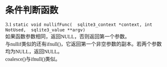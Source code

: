 # 条件判断函数
<font face="微软雅黑" size="3px">

3.1 `static void nullifFunc(  sqlite3_context *context, int NotUsed,  sqlite3_value **argv)`  
如果函数参数相同，返回NULL，否则返回第一个参数。  
与nullif类似的还有ifnull()，它返回第一个非空参数的副本。若两个参数均为NULL，返回NULL。  
coalesce()与ifnull()类似。  
